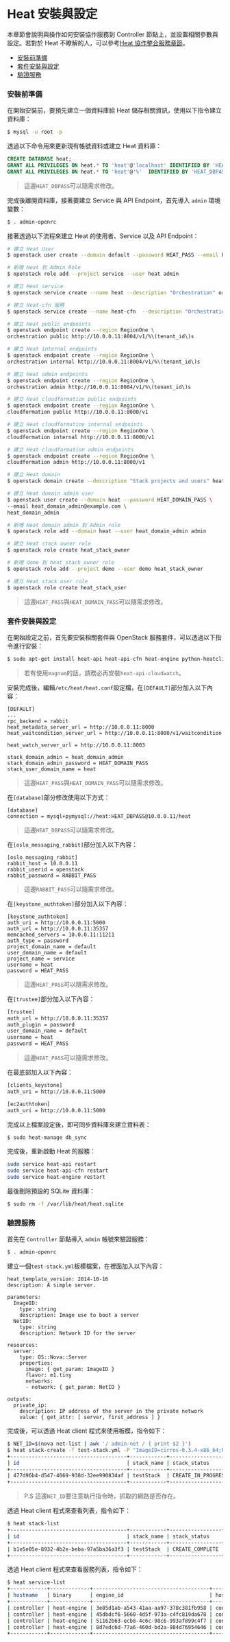 # Heat 安裝與設定
本章節會說明與操作如何安裝協作服務到 Controller 節點上，並設置相關參數與設定。若對於 Heat 不瞭解的人，可以參考[Heat 協作整合服務章節](../../../conceptions/heat/README.md)。

- [安裝前準備](#安裝前準備)
- [套件安裝與設定](#套件安裝與設定)
- [驗證服務](#驗證服務)

### 安裝前準備
在開始安裝前，要預先建立一個資料庫給 Heat 儲存相關資訊，使用以下指令建立資料庫：
```sh
$ mysql -u root -p
```

透過以下命令用來更新現有帳號資料或建立 Heat 資料庫：
```sql
CREATE DATABASE heat;
GRANT ALL PRIVILEGES ON heat.* TO 'heat'@'localhost' IDENTIFIED BY 'HEAT_DBPASS';
GRANT ALL PRIVILEGES ON heat.* TO 'heat'@'%'  IDENTIFIED BY 'HEAT_DBPASS';
```
> 這邊```HEAT_DBPASS```可以隨需求修改。

完成後離開資料庫，接著要建立 Service 與 API Endpoint，首先導入 ```admin``` 環境變數：
```sh
$ . admin-openrc
```

接著透過以下流程來建立 Heat 的使用者、Service 以及 API Endpoint：
```sh
# 建立 Heat User
$ openstack user create --domain default --password HEAT_PASS --email heat@example.com heat

# 新增 Heat 到 Admin Role
$ openstack role add --project service --user heat admin

# 建立 Heat service
$ openstack service create --name heat --description "Orchestration" orchestration

# 建立 Heat-cfn 服務
$ openstack service create --name heat-cfn  --description "Orchestration" cloudformation

# 建立 Heat public endpoints
$ openstack endpoint create --region RegionOne \
orchestration public http://10.0.0.11:8004/v1/%\(tenant_id\)s

# 建立 Heat internal endpoints
$ openstack endpoint create --region RegionOne \
orchestration internal http://10.0.0.11:8004/v1/%\(tenant_id\)s

# 建立 Heat admin endpoints
$ openstack endpoint create --region RegionOne \
orchestration admin http://10.0.0.11:8004/v1/%\(tenant_id\)s

# 建立 Heat cloudformation public endpoints
$ openstack endpoint create --region RegionOne \
cloudformation public http://10.0.0.11:8000/v1

# 建立 Heat cloudformation internal endpoints
$ openstack endpoint create --region RegionOne \
cloudformation internal http://10.0.0.11:8000/v1

# 建立 Heat cloudformation admin endpoints
$ openstack endpoint create --region RegionOne \
cloudformation admin http://10.0.0.11:8000/v1

# 建立 Heat domain
$ openstack domain create --description "Stack projects and users" heat

# 建立 Heat domain admin user
$ openstack user create --domain heat --password HEAT_DOMAIN_PASS \
--email heat_domain_admin@example.com \
heat_domain_admin

# 新增 Heat domain admin 到 Admin role
$ openstack role add --domain heat --user heat_domain_admin admin

# 建立 Heat stack owner role
$ openstack role create heat_stack_owner

# 新增 dome 到 heat_stack_owner role
$ openstack role add --project demo --user demo heat_stack_owner

# 建立 Heat stack user role
$ openstack role create heat_stack_user
```
> 這邊```HEAT_PASS```與```HEAT_DOMAIN_PASS```可以隨需求修改。

### 套件安裝與設定
在開始設定之前，首先要安裝相關套件與 OpenStack 服務套件，可以透過以下指令進行安裝：
```sh
$ sudo apt-get install heat-api heat-api-cfn heat-engine python-heatclient
```
> 若有使用```magnum```的話，請務必再安裝```heat-api-cloudwatch```。

安裝完成後，編輯```/etc/heat/heat.conf```設定檔，在```[DEFAULT]```部分加入以下內容：
```
[DEFAULT]
...
rpc_backend = rabbit
heat_metadata_server_url = http://10.0.0.11:8000
heat_waitcondition_server_url = http://10.0.0.11:8000/v1/waitcondition

heat_watch_server_url = http://10.0.0.11:8003

stack_domain_admin = heat_domain_admin
stack_domain_admin_password = HEAT_DOMAIN_PASS
stack_user_domain_name = heat
```
> 這邊```HEAT_PASS```與```HEAT_DOMAIN_PASS```可以隨需求修改。

在```[database]```部分修改使用以下方式：
```
[database]
connection = mysql+pymysql://heat:HEAT_DBPASS@10.0.0.11/heat
```
> 這邊```HEAT_DBPASS```可以隨需求修改。

在```[oslo_messaging_rabbit]```部分加入以下內容：
```
[oslo_messaging_rabbit]
rabbit_host = 10.0.0.11
rabbit_userid = openstack
rabbit_password = RABBIT_PASS
```
> 這邊```RABBIT_PASS```可以隨需求修改。

在```[keystone_authtoken]```部分加入以下內容：
```
[keystone_authtoken]
auth_uri = http://10.0.0.11:5000
auth_url = http://10.0.0.11:35357
memcached_servers = 10.0.0.11:11211
auth_type = password
project_domain_name = default
user_domain_name = default
project_name = service
username = heat
password = HEAT_PASS
```
> 這邊```HEAT_PASS```可以隨需求修改。

在```[trustee]```部分加入以下內容：
```sh
[trustee]
auth_url = http://10.0.0.11:35357
auth_plugin = password
user_domain_name = default
username = heat
password = HEAT_PASS
```
> 這邊```HEAT_PASS```可以隨需求修改。

在最底部加入以下內容：
```sh
[clients_keystone]
auth_uri = http://10.0.0.11:5000

[ec2authtoken]
auth_uri = http://10.0.0.11:5000
```

完成以上檔案設定後，即可同步資料庫來建立資料表：
```sh
$ sudo heat-manage db_sync
```

完成後，重新啟動 Heat 的服務：
```sh
sudo service heat-api restart
sudo service heat-api-cfn restart
sudo service heat-engine restart
```

最後刪除預設的 SQLite 資料庫：
```sh
$ sudo rm -f /var/lib/heat/heat.sqlite
```

### 驗證服務
首先在 ```Controller``` 節點導入 ```admin``` 帳號來驗證服務：
```sh
$ . admin-openrc
```

建立一個```test-stack.yml```板模檔案，在裡面加入以下內容：
```
heat_template_version: 2014-10-16
description: A simple server.

parameters:
  ImageID:
    type: string
    description: Image use to boot a server
  NetID:
    type: string
    description: Network ID for the server

resources:
  server:
    type: OS::Nova::Server
    properties:
      image: { get_param: ImageID }
      flavor: m1.tiny
      networks:
      - network: { get_param: NetID }

outputs:
  private_ip:
    description: IP address of the server in the private network
    value: { get_attr: [ server, first_address ] }
```

完成後，可以透過 Heat client 程式來使用板模，指令如下：
```sh
$ NET_ID=$(nova net-list | awk '/ admin-net / { print $2 }')
$ heat stack-create -f test-stack.yml -P "ImageID=cirros-0.3.4-x86_64;NetID=$NET_ID" testStack
+--------------------------------------+------------+--------------------+----------------------+
| id                                   | stack_name | stack_status       | creation_time        |
+--------------------------------------+------------+--------------------+----------------------+
| 477d96b4-d547-4069-938d-32ee990834af | testStack  | CREATE_IN_PROGRESS | 2014-04-06T15:11:01Z |
+--------------------------------------+------------+--------------------+----------------------+
```
> P.S 這邊```NET_ID```要注意執行指令時，抓取的網路是否存在。

透過 Heat client 程式來查看列表，指令如下：
```sh
$ heat stack-list
+--------------------------------------+------------+-----------------+----------------------+
| id                                   | stack_name | stack_status    | creation_time        |
+--------------------------------------+------------+-----------------+----------------------+
| b1e5e05e-8932-4b2e-beba-97a5ba36a3f3 | testStack  | CREATE_COMPLETE | 2015-07-03T07:08:28Z |
+--------------------------------------+------------+-----------------+----------------------+
```

透過 Heat client 程式來查看服務列表，指令如下：
```sh
$ heat service-list
+------------+-------------+--------------------------------------+------------+--------+----------------------------+--------+
| hostname   | binary      | engine_id                            | host       | topic  | updated_at                 | status |
+------------+-------------+--------------------------------------+------------+--------+----------------------------+--------+
| controller | heat-engine | 3e85d1ab-a543-41aa-aa97-378c381fb958 | controller | engine | 2015-10-13T14:16:06.000000 | up     |
| controller | heat-engine | 45dbdcf6-5660-4d5f-973a-c4fc819da678 | controller | engine | 2015-10-13T14:16:06.000000 | up     |
| controller | heat-engine | 51162b63-ecb8-4c6c-98c6-993af899c4f7 | controller | engine | 2015-10-13T14:16:06.000000 | up     |
| controller | heat-engine | 8d7edc6d-77a6-460d-bd2a-984d76954646 | controller | engine | 2015-10-13T14:16:06.000000 | up     |
+------------+-------------+--------------------------------------+------------+--------+----------------------------+--------+
```
